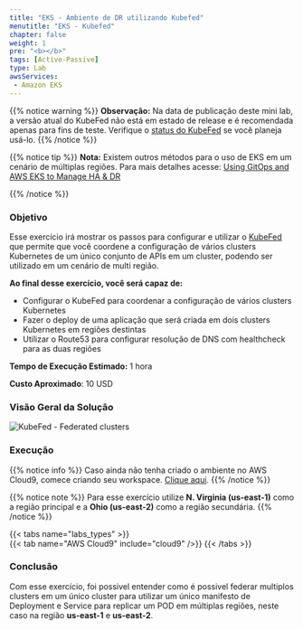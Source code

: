 ```yaml
---
title: "EKS - Ambiente de DR utilizando Kubefed"
menutitle: "EKS - Kubefed"
chapter: false
weight: 1
pre: "<b></b>"
tags: [Active-Passive]
type: Lab
awsServices:
 - Amazon EKS
---
```


{{% notice warning %}}
**Observação:** Na data de publicação deste mini lab, a versão atual do KubeFed não está em estado de release e é recomendada apenas para fins de teste. Verifique o [status do KubeFed](https://github.com/kubernetes-sigs/kubefed) se você planeja usá-lo. 
{{% /notice %}}

{{% notice tip %}}
**Nota:** Existem outros métodos para o uso de EKS em um cenário de múltiplas regiões. Para mais detalhes acesse: 
[Using GitOps and AWS EKS to Manage HA & DR](https://weaveworks-gitops.awsworkshop.io/25_workshop_2_ha-dr.html)

{{% /notice %}}

### Objetivo

Esse exercício irá mostrar os passos para configurar e utilizar o [KubeFed](https://github.com/kubernetes-sigs/kubefed) que permite que você coordene a configuração de vários clusters Kubernetes de um único conjunto de APIs em um cluster, podendo ser utilizado em um cenário de multi região.

**Ao final desse exercício, você será capaz de:**

- Configurar o KubeFed para coordenar a configuração de vários clusters Kubernetes
- Fazer o deploy de uma aplicação que será criada em dois clusters Kubernetes em regiões destintas
- Utilizar o Route53 para configurar resolução de DNS com healthcheck para as duas regiões

**Tempo de Execução Estimado:** 1 hora

**Custo Aproximado**: 10 USD

### Visão Geral da Solução

![KubeFed - Federated clusters](/images/kubefed-arch.png)

### Execução

{{% notice info %}}
Caso ainda não tenha criado o ambiente no AWS Cloud9, comece criando seu workspace. [Clique aqui](pt/../../../../prereqs/workspace/workspace).
{{% /notice %}}

{{% notice note %}}
Para esse exercício utilize **N. Virginia (us-east-1)** como a região principal e a **Ohio (us-east-2)** como a região secundária.
{{% /notice %}}

{{< tabs name="labs_types" >}}  
{{< tab name="AWS Cloud9" include="cloud9" />}}
{{< /tabs >}}

### Conclusão

Com esse exercício, foi possivel entender como é possivel federar multiplos clusters em um único cluster para utilizar um único manifesto de Deployment e Service para replicar um POD em múltiplas regiões, neste caso na região **us-east-1** e **us-east-2**.